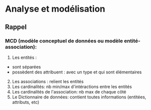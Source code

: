 # Analyse et modélisation

## Rappel

### MCD (modèle conceptuel de données ou modèle entité-association):
1. Les entités :
- sont séparées
- possèdent des attribuent : avec un type et qui sont élémentaires
2. Les associations : relient les entités
3. Les cardinalités: nb min/max d'intéractions entre les entités
4. Les cardinalités de l'association: nb max de chaque côté
5. Le Dictionnaire de données: contient toutes informations (entitées, attributs, etc)

<!--
Vidéo :
Créer un MCD (Modèle Conceptuel de Données) / Modèle EA - Méthode & Exemple - Bases de données

https://www.youtube.com/watch?v=Cq8Hokn2SAQ&list=PLBSR8yBR2-4XOs7HeNY8bhGU3mioYUHmt&index=3
-->
